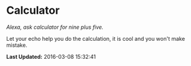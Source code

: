 # Calculator
*Alexa, ask calculator for nine plus five.*

Let your echo help you do the calculation, it is cool and you won't make mistake.

**Last Updated:** 2016-03-08 15:32:41
